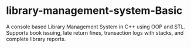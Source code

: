 # library-management-system-Basic
A console based Library Management System in C++ using OOP and STL. Supports book issuing, late return fines, transaction logs with stacks, and complete library reports.
